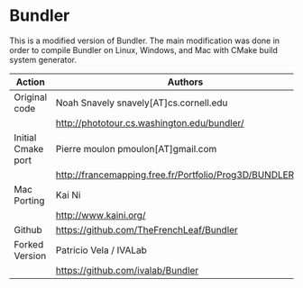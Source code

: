 Bundler
=======

This is a modified version of Bundler.  The main modification was done in 
order to compile Bundler on Linux, Windows, and Mac with CMake build system 
generator.

Action | Authors 
 ----- | -------
Original code       | Noah Snavely snavely[AT]cs.cornell.edu
                    | http://phototour.cs.washington.edu/bundler/
Initial Cmake port  | Pierre moulon pmoulon[AT]gmail.com
                    | http://francemapping.free.fr/Portfolio/Prog3D/BUNDLER.html
Mac Porting         | Kai Ni 
                    | http://www.kaini.org/
Github              | https://github.com/TheFrenchLeaf/Bundler
Forked Version      | Patricio Vela / IVALab
                    | https://github.com/ivalab/Bundler

